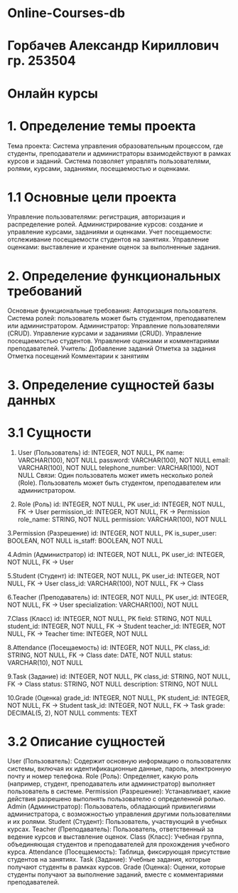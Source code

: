 # Online-Сourses-db
# Горбачев Александр Кириллович гр. 253504
# Онлайн курсы
# 1. Определение темы проекта
Тема проекта: Система управления образовательным процессом, где студенты, преподаватели и администраторы взаимодействуют в рамках курсов и заданий. Система позволяет управлять пользователями, ролями, курсами, заданиями, посещаемостью и оценками.
# 1.1 Основные цели проекта
Управление пользователями: регистрация, авторизация и распределение ролей.
Администрирование курсов: создание и управление курсами, заданиями и оценками.
Учет посещаемости: отслеживание посещаемости студентов на занятиях.
Управление оценками: выставление и хранение оценок за выполненные задания.
# 2. Определение функциональных требований
Основные функциональные требования:
Авторизация пользователя.
Система ролей: пользователь может быть студентом, преподавателем или администратором.
Администратор:
Управление пользователями (CRUD).
Управление курсами и заданиями (CRUD).
Управление посещаемостью студентов.
Управление оценками и комментариями преподавателей.
Учитель:
Добавление заданий
Отметка за задания 
Отметка посещений
Комментарии к занятиям
# 3. Определение сущностей базы данных
# 3.1 Сущности
1. User (Пользователь)
id: INTEGER, NOT NULL, PK
name: VARCHAR(100), NOT NULL
password: VARCHAR(100), NOT NULL
email: VARCHAR(100), NOT NULL
telephone_number: VARCHAR(100), NOT NULL
Связи:
Один пользователь может иметь несколько ролей (Role).
Пользователь может быть студентом, преподавателем или администратором.

2. Role (Роль)
id: INTEGER, NOT NULL, PK
user_id: INTEGER, NOT NULL, FK -> User
permission_id: INTEGER, NOT NULL, FK -> Permission
role_name: STRING, NOT NULL
permission: VARCHAR(100), NOT NULL

3.Permission (Разрешение)
id: INTEGER, NOT NULL, PK
is_super_user: BOOLEAN, NOT NULL
is_staff: BOOLEAN, NOT NULL

4.Admin (Администратор)
id: INTEGER, NOT NULL, PK
user_id: INTEGER, NOT NULL, FK -> User

5.Student (Студент)
id: INTEGER, NOT NULL, PK
user_id: INTEGER, NOT NULL, FK -> User
class_id: VARCHAR(100), NOT NULL, FK -> Class

6.Teacher (Преподаватель)
id: INTEGER, NOT NULL, PK
user_id: INTEGER, NOT NULL, FK -> User
specialization: VARCHAR(100), NOT NULL

7.Class (Класс)
id: INTEGER, NOT NULL, PK
field: STRING, NOT NULL
student_id: INTEGER, NOT NULL, FK -> Student
teacher_id: INTEGER, NOT NULL, FK -> Teacher
time: INTEGER, NOT NULL

8.Attendance (Посещаемость)
id: INTEGER, NOT NULL, PK
class_id: STRING, NOT NULL, FK -> Class
date: DATE, NOT NULL
status: VARCHAR(10), NOT NULL

9.Task (Задание)
id: INTEGER, NOT NULL, PK
class_id: STRING, NOT NULL, FK -> Class
status: STRING, NOT NULL
description: STRING, NOT NULL

10.Grade (Оценка)
grade_id: INTEGER, NOT NULL, PK
student_id: INTEGER, NOT NULL, FK -> Student
task_id: INTEGER, NOT NULL, FK -> Task
grade: DECIMAL(5, 2), NOT NULL
comments: TEXT
# 3.2 Описание сущностей
User (Пользователь): Содержит основную информацию о пользователях системы, включая их идентификационные данные, пароль, электронную почту и номер телефона.
Role (Роль): Определяет, какую роль (например, студент, преподаватель или администратор) выполняет пользователь в системе.
Permission (Разрешение): Устанавливает, какие действия разрешено выполнять пользователю с определенной ролью.
Admin (Администратор): Пользователь, обладающий привилегиями администратора, с возможностью управления другими пользователями и их ролями.
Student (Студент): Пользователь, участвующий в учебных курсах.
Teacher (Преподаватель): Пользователь, ответственный за ведение курсов и выставление оценок.
Class (Класс): Учебная группа, объединяющая студентов и преподавателей для прохождения учебного курса.
Attendance (Посещаемость): Таблица, фиксирующая присутствие студентов на занятиях.
Task (Задание): Учебные задания, которые получают студенты в рамках курсов.
Grade (Оценка): Оценки, которые студенты получают за выполнение заданий, вместе с комментариями преподавателей.
